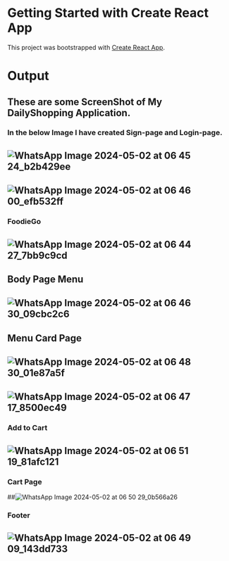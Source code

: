 # Getting Started with Create React App

This project was bootstrapped with [Create React App](https://github.com/facebook/create-react-app).
# Output
## These are some ScreenShot of My DailyShopping Application.
### In the below Image I have created Sign-page and Login-page.
## ![WhatsApp Image 2024-05-02 at 06 45 24_b2b429ee](https://github.com/Dheeraj0802-w/Foodigo/assets/76865248/e97854ea-18ad-4885-89c9-ada5793875d3)
## ![WhatsApp Image 2024-05-02 at 06 46 00_efb532ff](https://github.com/Dheeraj0802-w/Foodigo/assets/76865248/d0fe79cb-4d8a-42c2-8b25-35fe0a0b1ef8)

### FoodieGo
## ![WhatsApp Image 2024-05-02 at 06 44 27_7bb9c9cd](https://github.com/Dheeraj0802-w/Foodigo/assets/76865248/34b236e7-bba8-473f-9f35-5e1e701a9236)

## Body Page Menu
## ![WhatsApp Image 2024-05-02 at 06 46 30_09cbc2c6](https://github.com/Dheeraj0802-w/Foodigo/assets/76865248/9cf28be8-6501-4582-8953-f9535fc6d66a)

## Menu Card Page
## ![WhatsApp Image 2024-05-02 at 06 48 30_01e87a5f](https://github.com/Dheeraj0802-w/Foodigo/assets/76865248/6008ea32-7311-47f3-8caa-f543860a75eb)
## ![WhatsApp Image 2024-05-02 at 06 47 17_8500ec49](https://github.com/Dheeraj0802-w/Foodigo/assets/76865248/4bb0ef6d-b811-4e38-8952-12ce8ab8b02e)

### Add to Cart
## ![WhatsApp Image 2024-05-02 at 06 51 19_81afc121](https://github.com/Dheeraj0802-w/Foodigo/assets/76865248/7f0de178-fdfa-48a0-a715-a2af3b6c12d4)

### Cart Page
##![WhatsApp Image 2024-05-02 at 06 50 29_0b566a26](https://github.com/Dheeraj0802-w/Foodigo/assets/76865248/8421bf73-d8d1-478a-bec0-7e4647e7fab1)

### Footer
## ![WhatsApp Image 2024-05-02 at 06 49 09_143dd733](https://github.com/Dheeraj0802-w/Foodigo/assets/76865248/499cdb17-d6c6-42f3-8415-feb571ca929f)





